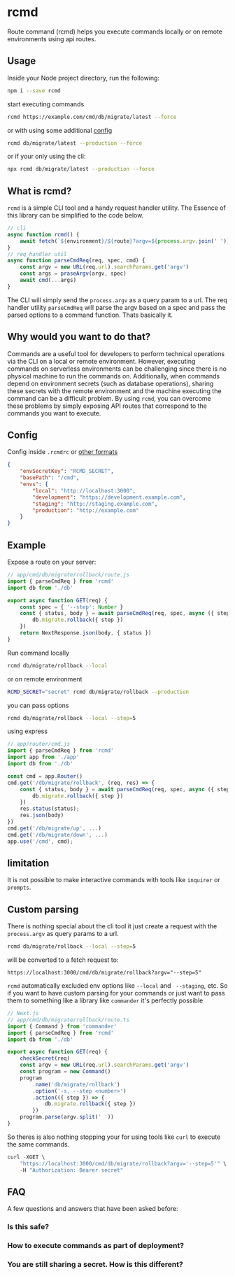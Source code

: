 # rcmd

Route command (rcmd) helps you execute commands locally or on remote environments using api routes.

## Usage

Inside your Node project directory, run the following:

```sh
npm i --save rcmd
```

start executing commands

```sh
rcmd https://example.com/cmd/db/migrate/latest --force
```

or with using some additional [config](#config)

```sh
rcmd db/migrate/latest --production --force
```

or if your only using the cli:

```sh
npx rcmd db/migrate/latest --production --force
```

## What is rcmd?

`rcmd` is a simple CLI tool and a handy request handler utility. The Essence of this library can be simplified to the code below.

```js
// cli
async function rcmd() {
    await fetch(`${environment}/${route}?argv=${process.argv.join(' ')}`)
}
// req handler util
async function parseCmdReq(req, spec, cmd) {
    const argv = new URL(req.url).searchParams.get('argv')
    const args = praseArgv(argv, spec)
    await cmd(...args)
}
```

The CLI will simply send the `process.argv` as a query param to a url. The req handler utility `parseCmdReq` will parse the argv based on a spec and pass the parsed options to a command function. Thats basically it.

## Why would you want to do that?

Commands are a useful tool for developers to perform technical operations via the CLI on a local or remote environment. However, executing commands on serverless environments can be challenging since there is no physical machine to run the commands on. Additionally, when commands depend on environment secrets (such as database operations), sharing these secrets with the remote environment and the machine executing the command can be a difficult problem. By using `rcmd`, you can overcome these problems by simply exposing API routes that correspond to the commands you want to execute.

## Config

Config inside `.rcmdrc` or [other formats ](https://github.com/cosmiconfig/cosmiconfig)

```json
{
    "envSecretKey": "RCMD_SECRET",
    "basePath": "/cmd",
    "envs": {
        "local": "http://localhost:3000",
        "development": "https://development.example.com",
        "staging": "http://staging.example.com",
        "production": "http://example.com"
    }
}
```

## Example

Expose a route on your server:

```javascript
// app/cmd/db/migrate/rollback/route.js
import { parseCmdReq } from 'rcmd'
import db from './db'

export async function GET(req) {
    const spec = { '--step': Number }
    const { status, body } = await parseCmdReq(req, spec, async ({ step }) => {
        db.migrate.rollback({ step })
    })
    return NextResponse.json(body, { status })
}
```

Run command locally

```sh
rcmd db/migrate/rollback --local
```

or on remote environment

```sh
RCMD_SECRET="secret" rcmd db/migrate/rollback --production
```

you can pass options

```sh
rcmd db/migrate/rollback --local --step=5
```

using express

```javascript
// app/router/cmd.js
import { parseCmdReq } from 'rcmd'
import app from './app'
import db from './db'

const cmd = app.Router()
cmd.get('/db/migrate/rollback', (req, res) => {
    const { status, body } = await parseCmdReq(req, spec, async ({ step }) => {
        db.migrate.rollback({ step })
    })
    res.status(status);
    res.json(body)
})
cmd.get('/db/migrate/up', ...)
cmd.get('/db/migrate/down', ...)
app.use('/cmd', cmd);
```

## limitation

It is not possible to make interactive commands with tools like `inquirer` or `prompts`.

## Custom parsing

There is nothing special about the cli tool it just create a request with the `process.argv` as query params to a url.

```sh
rcmd db/migrate/rollback --local --step=5
```

will be converted to a fetch request to:

```
https://localhost:3000/cmd/db/migrate/rollback?argv="--step=5"
```

`rcmd` automatically excluded env options like `--local` and ` --staging`, etc. So if you want to have custom parsing for your commands or just want to pass them to something like a library like `commander` it's perfectly possible

```javascript
// Next.js
// app/cmd/db/migrate/rollback/route.ts
import { Command } from 'commander'
import { parseCmdReq } from 'rcmd'
import db from './db'

export async function GET(req) {
    checkSecret(req)
    const argv = new URL(req.url).searchParams.get('argv')
    const program = new Command()
    program
        .name('db/migrate/rollback')
        .option('-s, --step <number>')
        .action(({ step }) => {
            db.migrate.rollback({ step })
        })
    program.parse(argv.split(' '))
}
```

So theres is also nothing stopping your for using tools like `curl` to execute the same commands.

```js
curl -XGET \
	"https://localhost:3000/cmd/db/migrate/rollback?argv='--step=5'" \
	-H "Authorization: Bearer secret"
```

## FAQ

A few questions and answers that have been asked before:

### Is this safe?

### How to execute commands as part of deployment?

### You are still sharing a secret. How is this different?
